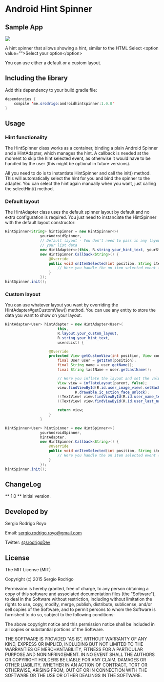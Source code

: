 # Android Hint Spinner

## Sample App

![](art/AndroidHintSpinner.gif)

A hint spinner that allows showing a hint, similar to the HTML Select &lt;option value="">Select your option&lt;/option>

You can use either a default or a custom layout.

## Including the library
Add this dependency to your build.gradle file:
```java
dependencies {
    compile 'me.srodrigo:androidhintspinner:1.0.0'
}
```

## Usage
### Hint functionality
The HintSpinner class works as a container, binding a plain Android Spinner and a HintAdapter, which manages the hint. A callback is needed at the moment to skip the hint selected event, as otherwise it would have to be handled by the user (this might be optional in future versions).

All you need to do is to instantiate HintSpinner and call the init() method. This will automatically select the hint for you and bind the spinner to the adapter. You can select the hint again manually when you want, just calling the selectHint() method.

### Default layout
The HintAdapter class uses the default spinner layout by default and no extra configuration is required. You just need to instanciate the HintSpinner with the default layout constructor:

```java
HintSpinner<String> hintSpinner = new HintSpinner<>(
				yourAndroidSpinner,
				// Default layout - You don't need to pass in any layout id, just your hint text and
				// your list data
				new HintAdapter<>(this, R.string.your_hint_text, yourStringsList),
				new HintSpinner.Callback<String>() {
					@Override
					public void onItemSelected(int position, String itemAtPosition) {
						// Here you handle the on item selected event (this skips the hint selected event)
					}
				});
hintSpinner.init();
```

### Custom layout
You can use whatever layout you want by overriding the HintAdapter#getCustomView() method. You can use any entity to store the data you want to show on your layout.
```java
HintAdapter<User> hintAdapter = new HintAdapter<User>(
						this,
						R.layout.your_custom_layout,
						R.string.your_hint_text,
						usersList) {

					@Override
					protected View getCustomView(int position, View convertView, ViewGroup parent) {
						final User user = getItem(position);
						final String name = user.getName();
						final String lastName = user.getLastName();

						// Here you inflate the layout and set the value of your widgets
						View view = inflateLayout(parent, false);
						view.findViewById(R.id.user_image_view).setBackgroundResource(
								R.drawable.ic_action_face_unlock);
						((TextView) view.findViewById(R.id.user_name_text_view)).setText(name);
						((TextView) view.findViewById(R.id.user_last_name_text_view)).setText(lastName);

						return view;
					}
				}

HintSpinner<User> hintSpinner = new HintSpinner<>(
				yourAndroidSpinner,
				hintAdapter,
				new HintSpinner.Callback<String>() {
					@Override
					public void onItemSelected(int position, String itemAtPosition) {
						// Here you handle the on item selected event (this skips the hint selected event)
					}
				});
hintSpinner.init();
```

## ChangeLog
** 1.0 **
Initial version.

## Developed by
Sergio Rodrigo Royo

Email: <a href="mailto:sergio.rodrigo.royo@gmail.com">sergio.rodrigo.royo@gmail.com</a>

Twitter: <a href="https://twitter.com/srodrigoDev">@srodrigoDev</a>

## License
The MIT License (MIT)

Copyright (c) 2015 Sergio Rodrigo

Permission is hereby granted, free of charge, to any person obtaining a copy of
this software and associated documentation files (the "Software"), to deal in
the Software without restriction, including without limitation the rights to
use, copy, modify, merge, publish, distribute, sublicense, and/or sell copies of
the Software, and to permit persons to whom the Software is furnished to do so,
subject to the following conditions:

The above copyright notice and this permission notice shall be included in all
copies or substantial portions of the Software.

THE SOFTWARE IS PROVIDED "AS IS", WITHOUT WARRANTY OF ANY KIND, EXPRESS OR
IMPLIED, INCLUDING BUT NOT LIMITED TO THE WARRANTIES OF MERCHANTABILITY, FITNESS
FOR A PARTICULAR PURPOSE AND NONINFRINGEMENT. IN NO EVENT SHALL THE AUTHORS OR
COPYRIGHT HOLDERS BE LIABLE FOR ANY CLAIM, DAMAGES OR OTHER LIABILITY, WHETHER
IN AN ACTION OF CONTRACT, TORT OR OTHERWISE, ARISING FROM, OUT OF OR IN
CONNECTION WITH THE SOFTWARE OR THE USE OR OTHER DEALINGS IN THE SOFTWARE.
